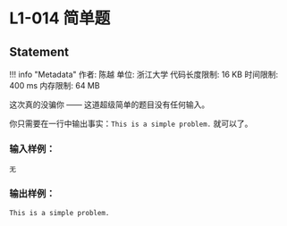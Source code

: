 
# L1-014 简单题

## Statement

!!! info "Metadata"
    作者: 陈越
    单位: 浙江大学
    代码长度限制: 16 KB
    时间限制: 400 ms
    内存限制: 64 MB

这次真的没骗你 —— 这道超级简单的题目没有任何输入。

你只需要在一行中输出事实：`This is a simple problem.` 就可以了。

### 输入样例：
```plaintext
无
```

### 输出样例：
```plaintext
This is a simple problem.
```


